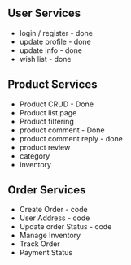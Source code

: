 ## User Services

- login / register - done
- update profile - done
- update info - done
- wish list - done

## Product Services

- Product CRUD - Done
- Product list page
- Product filtering
- product comment - Done
- product comment reply - done
- product review
- category
- inventory

## Order Services

- Create Order - code
- User Address - code
- Update order Status - code
- Manage Inventory
- Track Order
- Payment Status
